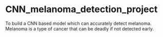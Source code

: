 # CNN_melanoma_detection_project
To build a CNN based model which can accurately detect melanoma. Melanoma is a type of cancer that can be deadly if not detected early.
